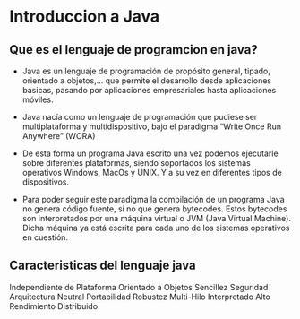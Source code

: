 # Introduccion a Java

## Que es el lenguaje de programcion en java?

- Java es un lenguaje de programación de propósito general, tipado, orientado a objetos,… que permite el desarrollo desde aplicaciones básicas, pasando por aplicaciones empresariales hasta aplicaciones móviles.

- Java nacía como un lenguaje de programación que pudiese ser multiplataforma y multidispositivo, bajo el paradigma “Write Once Run Anywhere” (WORA)

- De esta forma un programa Java escrito una vez podemos ejecutarle sobre diferentes plataformas, siendo soportados los sistemas operativos Windows, MacOs y UNIX. Y a su vez en diferentes tipos de dispositivos.

- Para poder seguir este paradigma la compilación de un programa Java no genera código fuente, si no que genera bytecodes. Estos bytecodes son interpretados por una máquina virtual o JVM (Java Virtual Machine). Dicha máquina ya está escrita para cada uno de los sistemas operativos en cuestión.

## Caracteristicas del lenguaje java


Independiente de Plataforma
Orientado a Objetos
Sencillez
Seguridad
Arquitectura Neutral
Portabilidad
Robustez
Multi-Hilo
Interpretado
Alto Rendimiento
Distribuido

